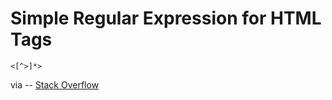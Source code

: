 # Simple Regular Expression for HTML Tags

```
<[^>]*>
```

via -- [Stack Overflow](http://stackoverflow.com/a/11229866)